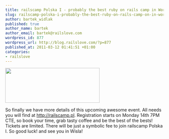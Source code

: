 ```yaml
--- 
title: railscamp Polska I - probably the best ruby on rails camp in World
slug: railscamp-polska-i-probably-the-best-ruby-on-rails-camp-on-in-world
author: bartek_widlak
published: true
author_name: bartek
author_email: bartek@railslove.com
wordpress_id: 877
wordpress_url: http://blog.railslove.com/?p=877
published_at: 2011-03-12 01:41:51 +01:00
categories: 
- railslove
---
```

<a href="http://blog.railslove.com/wp-content/uploads/2011/03/railscamp-polska.gif"><img class="alignnone size-medium wp-image-882" title="railscamp Polska I" src="http://blog.railslove.com/wp-content/uploads/2011/03/railscamp-polska-300x111.gif" alt="" width="300" height="111" /></a>

So finally we have more details of this upcoming awesome event. All needs you will find at <a title="railscamp Polska I" href="http://railscamp.pl">http://railscamp.pl</a>. Registration starts on Monday 14th 7PM CTE, so book your time, grab tasty coffee and be the best of the bests! Tickets are limited. There will be just a symbolic fee to join railscamp Polska I.
So good luck! and see you in Wisla!
